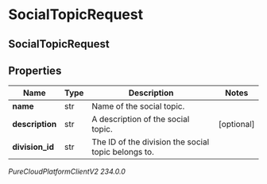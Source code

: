 # SocialTopicRequest

## SocialTopicRequest

## Properties

|Name | Type | Description | Notes|
|------------ | ------------- | ------------- | -------------|
| **name** | str | Name of the social topic. | |
| **description** | str | A description of the social topic. | [optional] |
| **division_id** | str | The ID of the division the social topic belongs to. | |



_PureCloudPlatformClientV2 234.0.0_
